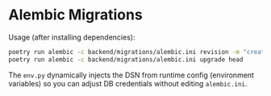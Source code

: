 # Alembic Migrations

Usage (after installing dependencies):

```bash
poetry run alembic -c backend/migrations/alembic.ini revision -m "create kline tables"
poetry run alembic -c backend/migrations/alembic.ini upgrade head
```

The `env.py` dynamically injects the DSN from runtime config (environment variables) so you can adjust DB credentials without editing `alembic.ini`.

